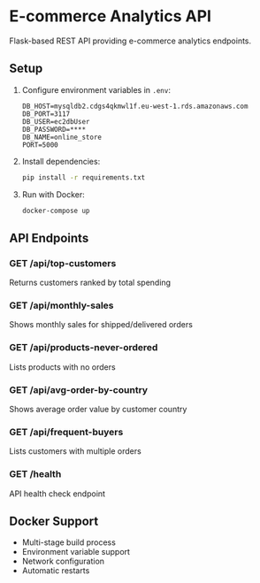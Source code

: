 # E-commerce Analytics API

Flask-based REST API providing e-commerce analytics endpoints.

## Setup

1. Configure environment variables in `.env`:
   ```
   DB_HOST=mysqldb2.cdgs4qkmwl1f.eu-west-1.rds.amazonaws.com
   DB_PORT=3117
   DB_USER=ec2dbUser
   DB_PASSWORD=****
   DB_NAME=online_store
   PORT=5000
   ```

2. Install dependencies:
   ```bash
   pip install -r requirements.txt
   ```

3. Run with Docker:
   ```bash
   docker-compose up
   ```

## API Endpoints

### GET /api/top-customers
Returns customers ranked by total spending

### GET /api/monthly-sales
Shows monthly sales for shipped/delivered orders

### GET /api/products-never-ordered
Lists products with no orders

### GET /api/avg-order-by-country
Shows average order value by customer country

### GET /api/frequent-buyers
Lists customers with multiple orders

### GET /health
API health check endpoint

## Docker Support

- Multi-stage build process
- Environment variable support
- Network configuration
- Automatic restarts